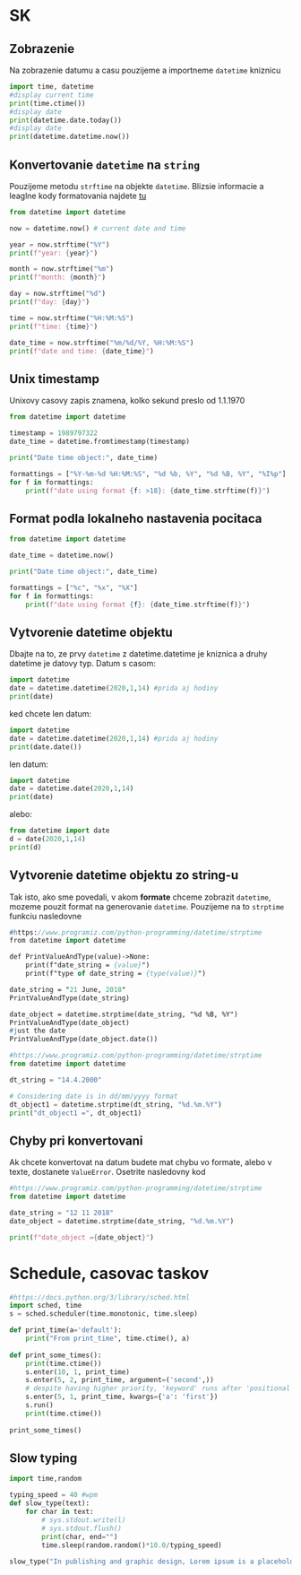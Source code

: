 # SK
## Zobrazenie
Na zobrazenie datumu a casu pouzijeme  a importneme `datetime` kniznicu
```py
import time, datetime
#display current time
print(time.ctime())
#display date
print(datetime.date.today())
#display date
print(datetime.datetime.now())
```
## Konvertovanie `datetime` na `string`
Pouzijeme metodu `strftime` na objekte `datetime`. Blizsie informacie a leaglne kody formatovania najdete [tu](https://www.w3schools.com/python/python_datetime.asp)
```py
from datetime import datetime

now = datetime.now() # current date and time

year = now.strftime("%Y")
print(f"year: {year}")

month = now.strftime("%m")
print(f"month: {month}")

day = now.strftime("%d")
print(f"day: {day}")

time = now.strftime("%H:%M:%S")
print(f"time: {time}")

date_time = now.strftime("%m/%d/%Y, %H:%M:%S")
print(f"date and time: {date_time}")
```

## Unix timestamp
Unixovy casovy zapis znamena, kolko sekund preslo od 1.1.1970
```py
from datetime import datetime

timestamp = 1989797322
date_time = datetime.fromtimestamp(timestamp)

print("Date time object:", date_time)

formattings = ["%Y-%m-%d %H:%M:%S", "%d %b, %Y", "%d %B, %Y", "%I%p"]
for f in formattings:
    print(f"date using format {f: >18}: {date_time.strftime(f)}")
```

## Format podla lokalneho nastavenia pocitaca
```py
from datetime import datetime

date_time = datetime.now()

print("Date time object:", date_time)

formattings = ["%c", "%x", "%X"]
for f in formattings:
    print(f"date using format {f}: {date_time.strftime(f)}")
```

## Vytvorenie datetime objektu
Dbajte na to, ze prvy `datetime` z datetime.datetime je kniznica a druhy datetime je datovy typ. Datum s casom:
```py
import datetime
date = datetime.datetime(2020,1,14) #prida aj hodiny
print(date)
```
ked chcete len datum:
```py
import datetime
date = datetime.datetime(2020,1,14) #prida aj hodiny
print(date.date())
```
len datum:
```py
import datetime
date = datetime.date(2020,1,14)
print(date)
```
alebo:
```py
from datetime import date
d = date(2020,1,14)
print(d)
```
## Vytvorenie datetime objektu zo string-u
Tak isto, ako sme povedali, v akom **formate** chceme zobrazit `datetime`, mozeme pouzit format na generovanie `datetime`. Pouzijeme na to `strptime` funkciu nasledovne
```p
#https://www.programiz.com/python-programming/datetime/strptime
from datetime import datetime

def PrintValueAndType(value)->None:
    print(f"date_string = {value}")
    print(f"type of date_string = {type(value)}")

date_string = "21 June, 2018"
PrintValueAndType(date_string)

date_object = datetime.strptime(date_string, "%d %B, %Y")
PrintValueAndType(date_object)
#just the date
PrintValueAndType(date_object.date())
```
```py
#https://www.programiz.com/python-programming/datetime/strptime
from datetime import datetime

dt_string = "14.4.2000"

# Considering date is in dd/mm/yyyy format
dt_object1 = datetime.strptime(dt_string, "%d.%m.%Y")
print("dt_object1 =", dt_object1)
```
## Chyby pri konvertovani
Ak chcete konvertovat na datum budete mat chybu vo formate, alebo v texte, dostanete `ValueError`. Osetrite nasledovny kod
```py
#https://www.programiz.com/python-programming/datetime/strptime
from datetime import datetime

date_string = "12 11 2018"
date_object = datetime.strptime(date_string, "%d.%m.%Y")

print(f"date_object ={date_object}")
```
# Schedule, casovac taskov
```py
#https://docs.python.org/3/library/sched.html
import sched, time
s = sched.scheduler(time.monotonic, time.sleep)

def print_time(a='default'):
    print("From print_time", time.ctime(), a)
    
def print_some_times():
    print(time.ctime())
    s.enter(10, 1, print_time)
    s.enter(5, 2, print_time, argument=('second',))
    # despite having higher priority, 'keyword' runs after 'positional' as enter() is relative
    s.enter(5, 1, print_time, kwargs={'a': 'first'})
    s.run()
    print(time.ctime())
    
print_some_times()
```
## Slow typing
```py
import time,random

typing_speed = 40 #wpm
def slow_type(text):
    for char in text:
        # sys.stdout.write(l)
        # sys.stdout.flush()
        print(char, end="")
        time.sleep(random.random()*10.0/typing_speed)
    
slow_type("In publishing and graphic design, Lorem ipsum is a placeholder text commonly used to demonstrate the visual form of a document or a typeface without relying on meaningful content. Lorem ipsum may be used as a placeholder before final copy is available")
```
